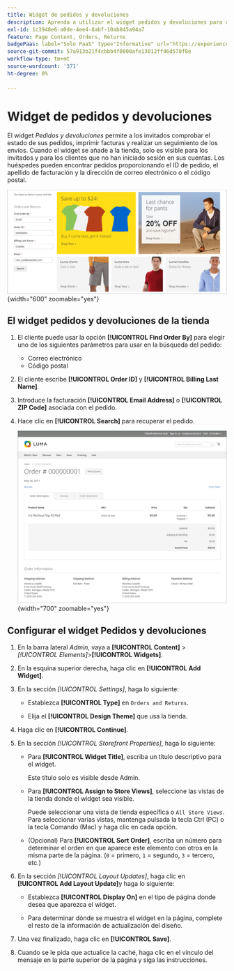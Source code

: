 ```yaml
---
title: Widget de pedidos y devoluciones
description: Aprenda a utilizar el widget pedidos y devoluciones para ofrecer a los clientes la capacidad de comprobar el estado de sus pedidos, imprimir facturas y rastrear envíos.
exl-id: 1c3948e6-a0de-4ee4-8abf-10ab845a94a7
feature: Page Content, Orders, Returns
badgePaas: label="Solo PaaS" type="Informative" url="https://experienceleague.adobe.com/en/docs/commerce/user-guides/product-solutions" tooltip="Se aplica solo a proyectos de Adobe Commerce en la nube (infraestructura PaaS administrada por Adobe) y a proyectos locales."
source-git-commit: 57a913b21f4cbbb4f0800afe13012ff46d578f8e
workflow-type: tm+mt
source-wordcount: '371'
ht-degree: 0%

---
```


# Widget de pedidos y devoluciones

El widget _Pedidos y devoluciones_ permite a los invitados comprobar el estado de sus pedidos, imprimir facturas y realizar un seguimiento de los envíos. Cuando el widget se añade a la tienda, solo es visible para los invitados y para los clientes que no han iniciado sesión en sus cuentas. Los huéspedes pueden encontrar pedidos proporcionando el ID de pedido, el apellido de facturación y la dirección de correo electrónico o el código postal.

![Widget de pedidos y devoluciones en la barra lateral de la tienda](./assets/storefront-widget-orders-returns-sidebar.png){width="600" zoomable="yes"}

## El widget pedidos y devoluciones de la tienda

1. El cliente puede usar la opción **[!UICONTROL Find Order By]** para elegir uno de los siguientes parámetros para usar en la búsqueda del pedido:

   - Correo electrónico
   - Código postal

1. El cliente escribe **[!UICONTROL Order ID]** y **[!UICONTROL Billing Last Name]**.

1. Introduce la facturación **[!UICONTROL Email Address]** o **[!UICONTROL ZIP Code]** asociada con el pedido.

1. Hace clic en **[!UICONTROL Search]** para recuperar el pedido.

   ![Información de pedido mostrada en la tienda](./assets/storefront-widget-orders-returns-view.png){width="700" zoomable="yes"}

## Configurar el widget Pedidos y devoluciones

1. En la barra lateral _Admin_, vaya a **[!UICONTROL Content]** > _[!UICONTROL Elements]_>**[!UICONTROL Widgets]**.

1. En la esquina superior derecha, haga clic en **[!UICONTROL Add Widget]**.

1. En la sección _[!UICONTROL Settings]_, haga lo siguiente:

   - Establezca **[!UICONTROL Type]** en `Orders and Returns`.

   - Elija el **[!UICONTROL Design Theme]** que usa la tienda.

1. Haga clic en **[!UICONTROL Continue]**.

1. En la sección _[!UICONTROL Storefront Properties]_, haga lo siguiente:

   - Para **[!UICONTROL Widget Title]**, escriba un título descriptivo para el widget.

     Este título solo es visible desde Admin.

   - Para **[!UICONTROL Assign to Store Views]**, seleccione las vistas de la tienda donde el widget sea visible.

     Puede seleccionar una vista de tienda específica o `All Store Views`. Para seleccionar varias vistas, mantenga pulsada la tecla Ctrl (PC) o la tecla Comando (Mac) y haga clic en cada opción.

   - (Opcional) Para **[!UICONTROL Sort Order]**, escriba un número para determinar el orden en que aparece este elemento con otros en la misma parte de la página. (`0` = primero, `1` = segundo, `3` = tercero, etc.)

1. En la sección _[!UICONTROL Layout Updates]_, haga clic en **[!UICONTROL Add Layout Update]**&#x200B;y haga lo siguiente:

   - Establezca **[!UICONTROL Display On]** en el tipo de página donde desea que aparezca el widget.

   - Para determinar dónde se muestra el widget en la página, complete el resto de la información de actualización del diseño.

1. Una vez finalizado, haga clic en **[!UICONTROL Save]**.

1. Cuando se le pida que actualice la caché, haga clic en el vínculo del mensaje en la parte superior de la página y siga las instrucciones.
